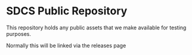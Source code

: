 # SDCS Public Repository

This repository holds any public assets that we make available for testing purposes.

Normally this will be linked via the releases page